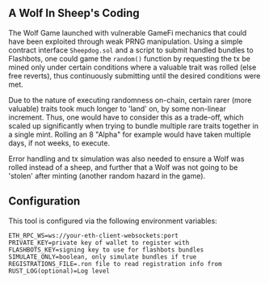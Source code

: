 ## A Wolf In Sheep's Coding

The Wolf Game launched with vulnerable GameFi mechanics that could have been exploited through weak PRNG manipulation. Using a simple contract interface `Sheepdog.sol` and a script to submit handled bundles to Flashbots, one could game the `random()` function by requesting the tx be mined only under certain conditions where a valuable trait was rolled (else free reverts), thus continuously submitting until the desired conditions were met. 

Due to the nature of executing randomness on-chain, certain rarer (more valuable) traits took much longer to 'land' on, by some non-linear increment. Thus, one would have to consider this as a trade-off, which scaled up significantly when trying to bundle multiple rare traits together in a single mint. Rolling an 8 "Alpha" for example would have taken multiple days, if not weeks, to execute. 

Error handling and tx simulation was also needed to ensure a Wolf was rolled instead of a sheep, and further that a Wolf was not going to be 'stolen' after minting (another random hazard in the game).

## Configuration

This tool is configured via the following environment variables:

```
ETH_RPC_WS=ws://your-eth-client-websockets:port
PRIVATE_KEY=private key of wallet to register with
FLASHBOTS_KEY=signing key to use for flashbots bundles
SIMULATE_ONLY=boolean, only simulate bundles if true
REGISTRATIONS_FILE=.ron file to read registration info from
RUST_LOG(optional)=Log level
```

